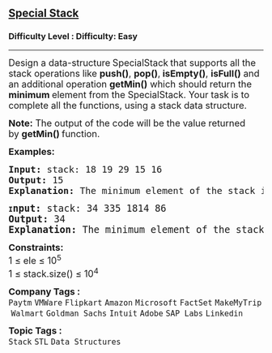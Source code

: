 <h2><a href="https://www.geeksforgeeks.org/problems/special-stack/1?page=2&company=SAP%20Labs&sortBy=submissions">Special Stack</a></h2><h3>Difficulty Level : Difficulty: Easy</h3><hr><div class="problems_problem_content__Xm_eO"><p><span style="font-size: 18px;">Design a data-structure<strong> </strong>SpecialStack<strong>&nbsp;</strong>that supports all the stack operations like <strong>push()</strong>, <strong>pop()</strong>,<strong> isEmpty()</strong>, <strong>isFull()</strong> and an additional operation <strong>getMin()</strong> which should return the <strong>minimum </strong>element from the SpecialStack. Your task is to complete all the functions, using a stack data structure.</span></p>
<p><span style="font-size: 18px;"><strong>Note:</strong>&nbsp;The output of the code will be the value returned by&nbsp;<strong>getMin()&nbsp;</strong>function.</span></p>
<p><span style="font-size: 18px;"><strong>Examples:</strong></span></p>
<pre><span style="font-size: 18px;"><strong>Input: </strong>stack: 18 19 29 15 16<strong>
Output: </strong>15
<strong>Explanation: </strong>The minimum element of the stack is 15.<br></span></pre>
<pre><strong>I<span style="font-size: 14pt;">nput: </span></strong><span style="font-size: 14pt;">stack: 34 335 1814 86<strong>
Output: </strong>34
<strong>Explanation: </strong>The minimum element of the stack is 34.</span></pre>
<p><span style="font-size: 18px;"><strong>Constraints:</strong><br>1 ≤ ele ≤ 10<sup>5</sup><sup><br></sup>1 ≤ stack.size() ≤ 10<sup>4</sup></span></p></div><p><span style=font-size:18px><strong>Company Tags : </strong><br><code>Paytm</code>&nbsp;<code>VMWare</code>&nbsp;<code>Flipkart</code>&nbsp;<code>Amazon</code>&nbsp;<code>Microsoft</code>&nbsp;<code>FactSet</code>&nbsp;<code>MakeMyTrip</code>&nbsp;<code>Walmart</code>&nbsp;<code>Goldman Sachs</code>&nbsp;<code>Intuit</code>&nbsp;<code>Adobe</code>&nbsp;<code>SAP Labs</code>&nbsp;<code>Linkedin</code>&nbsp;<br><p><span style=font-size:18px><strong>Topic Tags : </strong><br><code>Stack</code>&nbsp;<code>STL</code>&nbsp;<code>Data Structures</code>&nbsp;